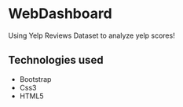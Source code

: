 # WebDashboard

Using Yelp Reviews Dataset to analyze yelp scores!

## Technologies used
- Bootstrap
- Css3
- HTML5
